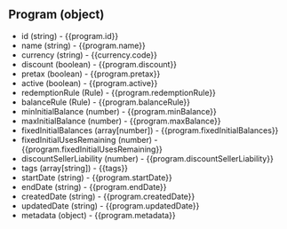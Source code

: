 ## Program (object)
+ id (string) - {{program.id}}
+ name (string) - {{program.name}}
+ currency (string) - {{currency.code}}
+ discount (boolean) - {{program.discount}}
+ pretax (boolean) - {{program.pretax}}
+ active (boolean) - {{program.active}}
+ redemptionRule (Rule) - {{program.redemptionRule}}
+ balanceRule (Rule) - {{program.balanceRule}}
+ minInitialBalance (number) - {{program.minBalance}}
+ maxInitialBalance (number) - {{program.maxBalance}}
+ fixedInitialBalances (array[number]) - {{program.fixedInitialBalances}}
+ fixedInitialUsesRemaining (number) - {{program.fixedInitialUsesRemaining}}
+ discountSellerLiability (number) - {{program.discountSellerLiability}}
+ tags (array[string]) - {{tags}}
+ startDate (string) - {{program.startDate}}
+ endDate (string) - {{program.endDate}}
+ createdDate (string) - {{program.createdDate}}
+ updatedDate (string) - {{program.updatedDate}}
+ metadata (object) - {{program.metadata}}
